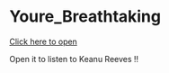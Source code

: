 # Youre_Breathtaking

[Click here to open](https://Keanu-Reeves--raghavshukla.repl.co)

Open it to listen to Keanu Reeves !!

